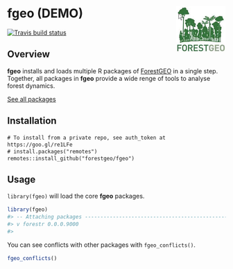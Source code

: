 
<!-- README.md is generated from README.Rmd. Please edit that file -->
fgeo (DEMO) <img src="inst/figures/logo.png" align="right" />
=============================================================

[![Travis build status](https://travis-ci.org/forestgeo/fgeo.svg?branch=master)](https://travis-ci.org/forestgeo/fgeo)

Overview
--------

**fgeo** installs and loads multiple R packages of [ForestGEO](http://www.forestgeo.si.edu/) in a single step. Together, all packages in **fgeo** provide a wide renge of tools to analyse forest dynamics.

[See all packages](https://forestgeo.github.io/fgeo/reference/index.html)

Installation
------------

    # To install from a private repo, see auth_token at https://goo.gl/re1LFe
    # install.packages("remotes")
    remotes::install_github("forestgeo/fgeo")

Usage
-----

`library(fgeo)` will load the core **fgeo** packages.

``` r
library(fgeo)
#> -- Attaching packages -------------------------------------------------------------------------------------- fgeo 0.0.0.9000 --
#> v forestr 0.0.0.9000
#> 
```

You can see conflicts with other packages with `fgeo_conflicts()`.

``` r
fgeo_conflicts()
```
